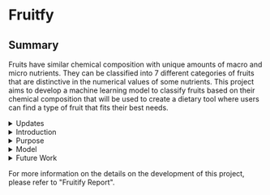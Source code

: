 # Fruitfy

## Summary

Fruits have similar chemical composition with unique amounts of macro and micro nutrients. They can be classified into 7 different categories of fruits that are distinctive in the numerical values of some nutrients. This project aims to develop a machine learning model to classify fruits based on their chemical composition that will be used to create a dietary tool where users can find a type of fruit that fits their best needs.

<details>
  <summary>Updates</summary>
  <ul>
    <details>
      <summary>August 10th, 2024</summary>
      
  - Developments for other food groups is being planned and developed
  * Migrating data collection from API calls to download files
      
  <br> The developments for other food group calls for a rebranding from Fruitify to Foodify. The decision to migrate the data to a database will prove to increase the stability of the data.
    </details>
    <details>
      <summary>June 11th, 2024</summary>
      
  - Created a design draft for the home page using Figma
  * Created the home page using the draft
    
  <br>The design of the home page is relatively complete with the exlusion of some buttons. The only functional button, for now, is the "Fruit" button on the navigation bar which was the original project. The navigation bar serves as a quick way to access the tools for users that are already familiar with them. The "Get Started" button serves as a beginner's guide to select from the array of tools. The next step is to redesign the fruit tool such that it matches the current style of the website and to design and integrate, but without functionality, the "Get Started" Page.
    </details>
    <details>
      <summary> June 6th, 2024 </summary>
      
  - Updated the size of the value input boxes to match the size of the average input
  * Increased the size of the percent input boxes
    
  <br>The function for the fruit tool is mostly complete. The UI can be improved with the addition of buttons and the model can be improved through further optimization and analaysis. To increase the usefullness of this tool, we can broaden the fruit types. We can build a similar food predictor for all types of food including meats, dairy, vegetable, etc. The next step is to build a functional website that houses these tools.
  </details>
  
  </ul>

</details>
<details>
  <summary>Introduction</summary>
  There are many types of fruits and each one has a unique chemical composition of different macro and micro nutrients. These fruits can be grouped into 7 classes: aggregate, berry, citrus, drupe, melon, multiple, pome. Some groups have properties that differentiates them from others. For example, melons have the highest amount of vitamin A while drupes have the highest amount of vitamin C. Initial plans for this project was for a classification of individual fruits. However, due to the limitations of the data that is required to train the model, the plan was reduced to categories of fruits.
</details>

<details>
  <summary>Purpose</summary>
  This project aims to help people that want to get their fruit intake that suits their nutritional needs down to the digits. The practical portion of this project is a US FDA Nutrition label where users can input values for certain nutrients.
</details>

<details>
  <summary>Model</summary>
  By analyzing the results of certain techniques of handling missing data, feature selection, and sample selection, a random forest model was developed at a 79.33% accuracy with the following hypter parameters: max_depth=5, max_features='log2', n_estimators=175, random_state=11.
</details>

<details>
  <summary>Future Work</summary>
  This project only tested simple classifier models and future work may include testing more complex models or further optimization. The data for this project was exclusively fruits, but it can be broadened. Future research and development can scale this project to classify more broader categories of food such as dairy, meat, vegetables, etc.
</details>

For more information on the details on the development of this project, please refer to "Fruitify Report".
